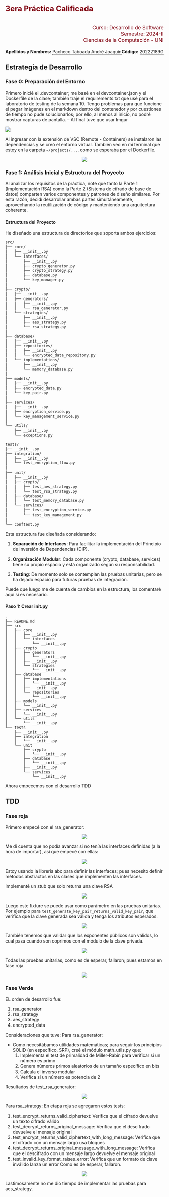# <font color="#7F000E" size=5>3era Práctica Calificada</font>

<br>
<div style="text-align: right">
<font color="#7F000E" size=3>Curso: Desarrollo de Software</font><br>
<font color="#7F000E" size=3>Semestre: 2024-II</font><br>
<font color="#7F000E" size=3>Ciencias de la Computación - UNI</font><br>
</div>

<br>

<div style="display: flex; justify-content: space-between;">
    <div>
        <strong>Apellidos y Nombres:</strong> <span style="border-bottom: 1.5px dotted black;">Pacheco Taboada André Joaquín</span>
    </div>
    <div>
        <strong>Código:</strong> <span style="border-bottom: 1.5px dotted black;">20222189G</span>
    </div>
</div>

## Estrategia de Desarrollo

### Fase 0: Preparación del Entorno

Primero inicié el .devcontainer; me basé en el devcontainer.json y el Dockerfile de la clase; también traje el requirements.txt que usé para el laboratorio de testing de la semana 10. Tengo problemas para que funcione el pegar imágenes en el markdown dentro del contenedor y por cuestiones de tiempo no pude solucionarlos; por ello, al menos al inicio, no podré mostrar capturas de pantalla.
– Al final tuve que usar Imgur

![](https://i.imgur.com/uDHfu6I.png)

Al ingresar con la extensión de VSC (Remote - Containers) se instalaron las dependencias y se creó el entorno virtual. También veo en mi terminal que estoy en la carpeta `~/projects/...`. como se esperaba por el Dockerfile.
<div align="center"> <img src="https://i.imgur.com/AxMdoAG.png" style="max-height:15em; max-width: 40rem"> </div>


### Fase 1: Análisis Inicial y Estructura del Proyecto

Al analizar los requisitos de la práctica, noté que tanto la Parte 1 (Implementación RSA) como la Parte 2 (Sistema de cifrado de base de datos) comparten varios componentes y patrones de diseño similares. Por esta razón, decidí desarrollar ambas partes simultáneamente, aprovechando la reutilización de código y manteniendo una arquitectura coherente.

#### Estructura del Proyecto

He diseñado una estructura de directorios que soporta ambos ejercicios:
```bash
src/
├── core/
│   ├── __init__.py
│   └── interfaces/
│       ├── __init__.py
│       ├── crypto_generator.py
│       ├── crypto_strategy.py
│       ├── database.py
│       └── key_manager.py
│
├── crypto/
│   ├── __init__.py
│   ├── generators/
│   │   ├── __init__.py
│   │   └── rsa_generator.py
│   └── strategies/
│       ├── __init__.py
│       ├── aes_strategy.py
│       └── rsa_strategy.py
│
├── database/
│   ├── __init__.py
│   ├── repositories/
│   │   ├── __init__.py
│   │   └── encrypted_data_repository.py
│   └── implementations/
│       ├── __init__.py
│       └── memory_database.py
│
├── models/
│   ├── __init__.py
│   ├── encrypted_data.py
│   └── key_pair.py
│
├── services/
│   ├── __init__.py
│   ├── encryption_service.py
│   └── key_management_service.py
│
└── utils/
    ├── __init__.py
    └── exceptions.py

tests/
├── __init__.py
├── integration/
│   ├── __init__.py
│   └── test_encryption_flow.py
│
├── unit/
│   ├── __init__.py
│   ├── crypto/
│   │   ├── test_aes_strategy.py
│   │   └── test_rsa_strategy.py
│   ├── database/
│   │   └── test_memory_database.py
│   └── services/
│       ├── test_encryption_service.py
│       └── test_key_management.py
│
└── conftest.py
```

Esta estructura fue diseñada considerando:

1. **Separación de Interfaces**: Para facilitar la implementación del Principio de Inversión de Dependencias (DIP).

2. **Organización Modular**: Cada componente (crypto, database, services) tiene su propio espacio y está organizado según su responsabilidad.

3. **Testing**: De momento solo se contemplan las pruebas unitarias, pero se ha dejado espacio para futuras pruebas de integración.

Puede que luego me de cuenta de cambios en la estructura, los comentaré aquí si es necesario.

#### Paso 1: Crear __init__.py
```
.
├── README.md
├── src
│   ├── core
│   │   ├── __init__.py
│   │   └── interfaces
│   │       └── __init__.py
│   ├── crypto
│   │   ├── generators
│   │   │   └── __init__.py
│   │   ├── __init__.py
│   │   └── strategies
│   │       └── __init__.py
│   ├── database
│   │   ├── implementations
│   │   │   └── __init__.py
│   │   ├── __init__.py
│   │   └── repositories
│   │       └── __init__.py
│   ├── models
│   │   └── __init__.py
│   ├── services
│   │   └── __init__.py
│   └── utils
│       └── __init__.py
└── tests
    ├── __init__.py
    ├── integration
    │   └── __init__.py
    └── unit
        ├── crypto
        │   └── __init__.py
        ├── database
        │   └── __init__.py
        ├── __init__.py
        └── services
            └── __init__.py
```



Ahora empecemos con el desarrollo TDD

## TDD
### Fase roja
Primero empecé con el rsa_generator:
<div align="center"> <img src="https://i.imgur.com/hwK9W2I.png" style="max-height:15em; max-width: 40rem"> </div>

Me di cuenta que no podía avanzar si no tenía las interfaces definidas (a la hora de importar), así que empecé con ellas:

<div align="center"> <img src="https://i.imgur.com/kIkF0OQ.png" style="max-height:15em; max-width: 40rem"> </div>

Estoy usando la librería abc para definir las interfaces; pues necesito definir métodos abstractos en las clases que implementen las interfaces.


Implementé un stub que solo returna una clave RSA

<div align="center"> <img src="https://i.imgur.com/NeFEzGO.png" style="max-height:15em; max-width: 40rem"> </div>

Luego este fixture se puede usar como parámetro en las pruebas unitarias. Por ejemplo para `test_generate_key_pair_returns_valid_key_pair`, que verifica que la clave generada sea válida y tenga los atributos esperados.

<div align="center"> <img src="https://i.imgur.com/uAyrhhq.png" style="max-height:15em; max-width: 40rem"> </div>

 También tenemos que validar que los exponentes públicos son válidos, lo cual pasa cuando son coprimos con el módulo de la clave privada.


<div align="center"> <img src="https://i.imgur.com/BKQURzS.png" style="max-height:15em; max-width: 40rem"> </div>


Todas las pruebas unitarias, como es de esperar, fallaron; pues estamos en fase roja.

<div align="center"> <img src="https://i.imgur.com/PXgFyfK.png" style="max-height:15em; max-width: 40rem"> </div>

### Fase Verde

EL orden de desarrollo fue:

1. rsa_generator
2. rsa_strategy
3. aes_strategy
4. encrypted_data

Consideraciones que tuve:
Para rsa_generator:
- Como necesitábamos utilidades matemáticas; para seguir los principios SOLID (en específico, SRP), creé el módulo math_utils.py que:
  1. Implementa el test de primalidad de Miller-Rabin para verificar si un número es primo
  2. Genera números primos aleatorios de un tamaño específico en bits
  3. Calcula el inverso modular
  4. Verifica si un número es potencia de 2


Resultados de test_rsa_generator:

<div align="center"> <img src="https://i.imgur.com/xVyJfPy.png" style="max-height:15em; max-width: 40rem"> </div>

Para rsa_strategy:
En etapa roja se agregaron estos tests:
1. test_encrypt_returns_valid_ciphertext: Verifica que el cifrado devuelve un texto cifrado válido
2. test_decrypt_returns_original_message: Verifica que el descifrado devuelve el mensaje original
3. test_encrypt_returns_valid_ciphertext_with_long_message: Verifica que el cifrado con un mensaje largo usa bloques
4. test_decrypt_returns_original_message_with_long_message: Verifica que el descifrado con un mensaje largo devuelve el mensaje original
5. test_invalid_key_format_raises_error: Verifica que un formato de clave inválido lanza un error
Como es de esperar, fallaron.

<div align="center"> <img src="https://i.imgur.com/k4lIkIh.png" style="max-height:15em; max-width: 40rem"> </div>

Lastimosamente no me dió tiempo de implementar las pruebas para aes_strategy.